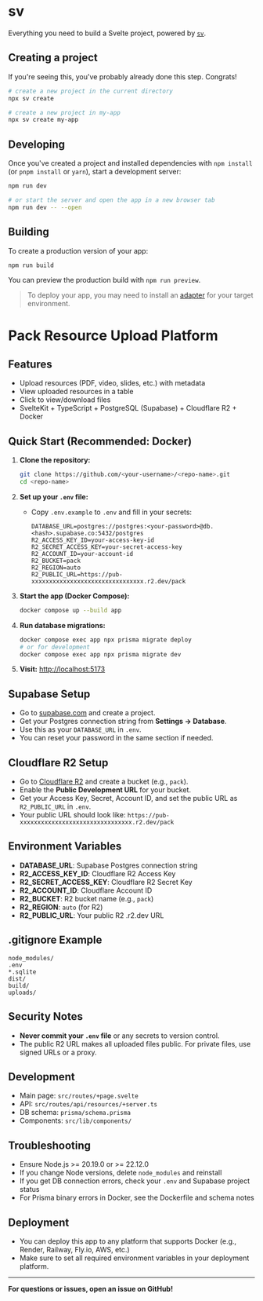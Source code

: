 # sv

Everything you need to build a Svelte project, powered by [`sv`](https://github.com/sveltejs/cli).

## Creating a project

If you're seeing this, you've probably already done this step. Congrats!

```bash
# create a new project in the current directory
npx sv create

# create a new project in my-app
npx sv create my-app
```

## Developing

Once you've created a project and installed dependencies with `npm install` (or `pnpm install` or `yarn`), start a development server:

```bash
npm run dev

# or start the server and open the app in a new browser tab
npm run dev -- --open
```

## Building

To create a production version of your app:

```bash
npm run build
```

You can preview the production build with `npm run preview`.

> To deploy your app, you may need to install an [adapter](https://svelte.dev/docs/kit/adapters) for your target environment.

# Pack Resource Upload Platform

## Features
- Upload resources (PDF, video, slides, etc.) with metadata
- View uploaded resources in a table
- Click to view/download files
- SvelteKit + TypeScript + PostgreSQL (Supabase) + Cloudflare R2 + Docker

## Quick Start (Recommended: Docker)

1. **Clone the repository:**
   ```sh
   git clone https://github.com/<your-username>/<repo-name>.git
   cd <repo-name>
   ```

2. **Set up your `.env` file:**
   - Copy `.env.example` to `.env` and fill in your secrets:
     ```env
     DATABASE_URL=postgres://postgres:<your-password>@db.<hash>.supabase.co:5432/postgres
     R2_ACCESS_KEY_ID=your-access-key-id
     R2_SECRET_ACCESS_KEY=your-secret-access-key
     R2_ACCOUNT_ID=your-account-id
     R2_BUCKET=pack
     R2_REGION=auto
     R2_PUBLIC_URL=https://pub-xxxxxxxxxxxxxxxxxxxxxxxxxxxxxxxx.r2.dev/pack
     ```

3. **Start the app (Docker Compose):**
   ```sh
   docker compose up --build app
   ```

4. **Run database migrations:**
   ```sh
   docker compose exec app npx prisma migrate deploy
   # or for development
   docker compose exec app npx prisma migrate dev
   ```

5. **Visit:**
   [http://localhost:5173](http://localhost:5173)

## Supabase Setup
- Go to [supabase.com](https://supabase.com/) and create a project.
- Get your Postgres connection string from **Settings → Database**.
- Use this as your `DATABASE_URL` in `.env`.
- You can reset your password in the same section if needed.

## Cloudflare R2 Setup
- Go to [Cloudflare R2](https://dash.cloudflare.com/) and create a bucket (e.g., `pack`).
- Enable the **Public Development URL** for your bucket.
- Get your Access Key, Secret, Account ID, and set the public URL as `R2_PUBLIC_URL` in `.env`.
- Your public URL should look like: `https://pub-xxxxxxxxxxxxxxxxxxxxxxxxxxxxxxxx.r2.dev/pack`

## Environment Variables
- **DATABASE_URL**: Supabase Postgres connection string
- **R2_ACCESS_KEY_ID**: Cloudflare R2 Access Key
- **R2_SECRET_ACCESS_KEY**: Cloudflare R2 Secret Key
- **R2_ACCOUNT_ID**: Cloudflare Account ID
- **R2_BUCKET**: R2 bucket name (e.g., `pack`)
- **R2_REGION**: `auto` (for R2)
- **R2_PUBLIC_URL**: Your public R2 .r2.dev URL

## .gitignore Example
```
node_modules/
.env
*.sqlite
dist/
build/
uploads/
```

## Security Notes
- **Never commit your `.env` file** or any secrets to version control.
- The public R2 URL makes all uploaded files public. For private files, use signed URLs or a proxy.

## Development
- Main page: `src/routes/+page.svelte`
- API: `src/routes/api/resources/+server.ts`
- DB schema: `prisma/schema.prisma`
- Components: `src/lib/components/`

## Troubleshooting
- Ensure Node.js >= 20.19.0 or >= 22.12.0
- If you change Node versions, delete `node_modules` and reinstall
- If you get DB connection errors, check your `.env` and Supabase project status
- For Prisma binary errors in Docker, see the Dockerfile and schema notes

## Deployment
- You can deploy this app to any platform that supports Docker (e.g., Render, Railway, Fly.io, AWS, etc.)
- Make sure to set all required environment variables in your deployment platform.

---

**For questions or issues, open an issue on GitHub!**
